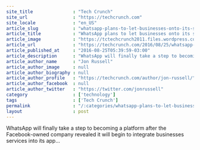 ```yaml
---
site_title               : "Tech Crunch"
site_url                 : "https://techcrunch.com"
site_locale              : "en_US"
article_slug             : "whatsapp-plans-to-let-businesses-onto-its-service-before-the-end-of-the-year"
article_title            : "WhatsApp plans to let businesses onto its service before the end of the year"
article_image            : "https://tctechcrunch2011.files.wordpress.com/2016/02/470733171.jpg?w=764&h=400&crop=1"
article_url              : "https://techcrunch.com/2016/08/25/whatsapp-plans-to-let-businesses-on-to-its-service-before-the-end-of-the-year/"
article_published_at     : "2016-08-25T05:39:59-03:00"
article_description      : "WhatsApp will finally take a step to becoming a platform after the Facebook-owned company revealed it will begin to integrate businesses services into its app..."
article_author_name      : "Jon Russell"
article_author_image     : null
article_author_biography : null
article_author_profile   : "https://techcrunch.com/author/jon-russell/"
article_author_facebook  : null
article_author_twitter   : "https://twitter.com/jonrussell"
category                 : ['technology']
tags                     : ['Tech Crunch']
permalink                : "/:categories/whatsapp-plans-to-let-businesses-onto-its-service-before-the-end-of-the-year/"
layout                   : post
---
```


WhatsApp will finally take a step to becoming a platform after the Facebook-owned company revealed it will begin to integrate businesses services into its app...
